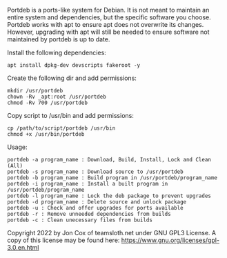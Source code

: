 Portdeb is a ports-like system for Debian. It is not meant to maintain an entire system and dependencies, but the specific software you choose. Portdeb works with apt to ensure apt does not overwrite its changes. However, upgrading with apt will still be needed to ensure software not maintained by portdeb is up to date.  

Install the following dependencies:
```
apt install dpkg-dev devscripts fakeroot -y
```
Create the following dir and add permissions:
```
mkdir /usr/portdeb  
chown -Rv _apt:root /usr/portdeb  
chmod -Rv 700 /usr/portdeb  
```
Copy script to /usr/bin and add permissions:
```
cp /path/to/script/portdeb /usr/bin  
chmod +x /usr/bin/portdeb
```
Usage:
```
portdeb -a program_name : Download, Build, Install, Lock and Clean (All)  
portdeb -s program_name : Download source to /usr/portdeb  
portdeb -b program_name : Build program in /usr/portdeb/program_name  
portdeb -i program_name : Install a built program in /usr/portdeb/program_name  
portdeb -l program_name : Lock the deb package to prevent upgrades  
portdeb -d program_name : Delete source and unlock package  
portdeb -u : Check and offer upgrades for ports available   
portdeb -r : Remove unneeded dependencies from builds  
portdeb -c : Clean unecessary files from builds  
```
Copyright 2022 by Jon Cox of teamsloth.net under GNU GPL3 License. 
A copy of this license may be found here: https://www.gnu.org/licenses/gpl-3.0.en.html 
